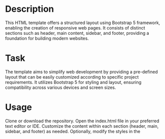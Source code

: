 # Description
This HTML template offers a structured layout using Bootstrap 5 framework, enabling the creation of responsive web pages. It consists of distinct sections such as header, main content, sidebar, and footer, providing a foundation for building modern websites.

# Task
The template aims to simplify web development by providing a pre-defined layout that can be easily customized according to specific project requirements. It utilizes Bootstrap 5 for styling and layout, ensuring compatibility across various devices and screen sizes.

# Usage
Clone or download the repository. Open the index.html file in your preferred text editor or IDE.
Customize the content within each section (header, main, sidebar, and footer) as needed.
Optionally, modify the styles in the <style> section or link your own custom CSS file to further personalize the appearance.

# Installation
No installation is required to use this template. Simply download the files and start editing index.html to create your web page.
